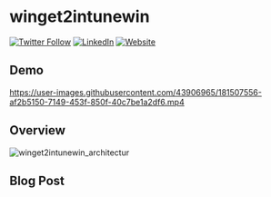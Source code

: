 # winget2intunewin

[![Twitter Follow](https://img.shields.io/badge/Twitter-1DA1F2?style=for-the-badge&logo=twitter&logoColor=white)](https://twitter.com/UgurKocDe/) [![LinkedIn](https://img.shields.io/badge/LinkedIn-0077B5?style=for-the-badge&logo=linkedin&logoColor=white)](https://www.linkedin.com/in/ugur-koc-302b9817a/) [![Website](https://img.shields.io/badge/website-000000?style=for-the-badge&logo=About.me&logoColor=white)](https://ugurkoc.de)



## Demo

https://user-images.githubusercontent.com/43906965/181507556-af2b5150-7149-453f-850f-40c7be1a2df6.mp4

## Overview

![winget2intunewin_architectur](https://user-images.githubusercontent.com/43906965/181517323-475b7dcc-6d7c-4b8a-a6ca-5ff454bee0ac.jpg)

## 

## Blog Post



